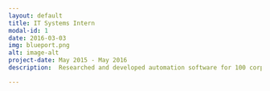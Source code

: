 ```yaml
---
layout: default
title: IT Systems Intern
modal-id: 1
date: 2016-03-03
img: blueport.png
alt: image-alt
project-date: May 2015 - May 2016
description:  Researched and developed automation software for 100 corporate machines. Presented in front of company to share my work on automation project. Automation software allowed for streamlined deployment and monitoring of software

---
```

